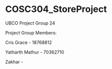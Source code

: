 # COSC304_StoreProject
UBCO 
Project Group 24

Project Group Members: 

Cris Grace - 18768812

Yatharth Mathur - 70362710

Zakhar - 


